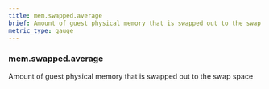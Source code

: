 ```yaml
---
title: mem.swapped.average
brief: Amount of guest physical memory that is swapped out to the swap space
metric_type: gauge
---
```

### mem.swapped.average

Amount of guest physical memory that is swapped out to the swap space
